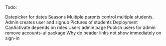 Todo:

Datepicker for dates
Seasons
Multiple parents control multiple students. Admin creates user and signup
Pictures of students
Deployment
CanActivate depends on roles
Users admin page
Publish users for admin
remove accounts-ui package
Why do header links not show immediately on sign-in